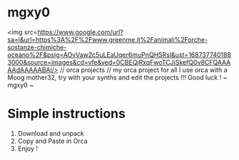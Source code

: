 # mgxy0
<img src=https://www.google.com/url?sa=i&url=https%3A%2F%2Fwww.greenme.it%2Fanimali%2Forche-sostanze-chimiche-oceano%2F&psig=AOvVaw2c5uLEaUqer6muPnQHSRsl&ust=1687377401883000&source=images&cd=vfe&ved=0CBEQjRxqFwoTCJiSkefQ0v8CFQAAAAAdAAAAABAl/>
// orca projects //
my orca project for all
I use orca with a Moog mother32, try with your synths and edit the projects !!! Good luck !
~ mgxy0 ~

# Simple instructions

1. Download and unpack 
2. Copy and Paste in Orca
3. Enjoy !
